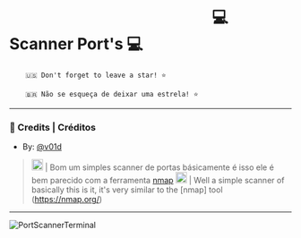 # ⠀⠀⠀⠀⠀⠀⠀⠀⠀⠀⠀⠀⠀⠀⠀⠀  ⠀   💻 Scanner Port's 💻

        🇺🇸 Don't forget to leave a star! ⭐
        
        🇧🇷 Não se esqueça de deixar uma estrela! ⭐


---

### 🌳 Credits | Créditos

- By: [@v01d](https://twitter.com/v01dsec1999)


> <img src="https://images.emojiterra.com/twitter/v13.0/128px/1f1e7-1f1f7.png" height="20px" width="20px"/> | Bom um simples scanner de 
portas básicamente é isso ele é bem parecido com a ferramenta [nmap](https://nmap.org/)
> <img src="https://images.emojiterra.com/twitter/v13.0/128px/1f1fa-1f1f8.png" height="20px" width="20px"/> | Well a simple scanner of
basically this is it, it's very similar to the [nmap] tool (https://nmap.org/)

---

![PortScannerTerminal](https://media.discordapp.net/attachments/828634991990669352/831545139284541470/unknown.png?width=467&height=173)
